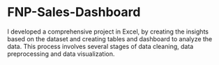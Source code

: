 # FNP-Sales-Dashboard
I developed a comprehensive project in Excel, by creating the insights based on the dataset and creating tables and dashboard to analyze the data. This process involves several stages of data cleaning, data preprocessing and data visualization.
